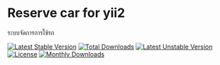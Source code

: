 Reserve car for yii2
====================
ระบบจัดการการใช้รถ

[![Latest Stable Version](https://poser.pugx.org/culture-pn-psu/yii2-art-gallery/version)](https://packagist.org/packages/culture-pn-psu/yii2-art-gallery)
[![Total Downloads](https://poser.pugx.org/culture-pn-psu/yii2-art-gallery/downloads)](https://packagist.org/packages/culture-pn-psu/yii2-art-gallery)
[![Latest Unstable Version](https://poser.pugx.org/culture-pn-psu/yii2-art-gallery/v/unstable)](//packagist.org/packages/culture-pn-psu/yii2-art-gallery)
[![License](https://poser.pugx.org/culture-pn-psu/yii2-art-gallery/license)](https://packagist.org/packages/culture-pn-psu/yii2-art-gallery)
[![Monthly Downloads](https://poser.pugx.org/culture-pn-psu/yii2-art-gallery/d/monthly)](https://packagist.org/packages/culture-pn-psu/yii2-art-gallery)

